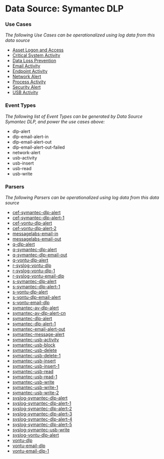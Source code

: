 Data Source: Symantec DLP
=========================

### Use Cases

_The following Use Cases can be operationalized using log data from this data source_

* [Asset Logon and Access](usecase_asset_logon_and_access.md)
* [Critical System Activity](usecase_critical_system_activity.md)
* [Data Loss Prevention](usecase_data_loss_prevention.md)
* [Email Activity](usecase_email_activity.md)
* [Endpoint Activity](usecase_endpoint_activity.md)
* [Network Alert](usecase_network_alert.md)
* [Process Activity](usecase_process_activity.md)
* [Security Alert](usecase_security_alert.md)
* [USB Activity](usecase_usb_activity.md)


### Event Types

_The following list of Event Types can be generated by Data Source Symantec DLP, and power the use cases above:_

- dlp-alert
- dlp-email-alert-in
- dlp-email-alert-out
- dlp-email-alert-out-failed
- network-alert
- usb-activity
- usb-insert
- usb-read
- usb-write


### Parsers

_The following Parsers can be operationalized using log data from this data source_

* [cef-symantec-dlp-alert](parserContent_cef-symantec-dlp-alert.md)
* [cef-symantec-dlp-alert-1](parserContent_cef-symantec-dlp-alert-1.md)
* [cef-vontu-dlp-alert](parserContent_cef-vontu-dlp-alert.md)
* [cef-vontu-dlp-alert-2](parserContent_cef-vontu-dlp-alert-2.md)
* [messagelabs-email-in](parserContent_messagelabs-email-in.md)
* [messagelabs-email-out](parserContent_messagelabs-email-out.md)
* [q-dlp-alert](parserContent_q-dlp-alert.md)
* [q-symantec-dlp-alert](parserContent_q-symantec-dlp-alert.md)
* [q-symantec-dlp-email-out](parserContent_q-symantec-dlp-email-out.md)
* [q-vontu-dlp-alert](parserContent_q-vontu-dlp-alert.md)
* [r-syslog-vontu-dlp](parserContent_r-syslog-vontu-dlp.md)
* [r-syslog-vontu-dlp-1](parserContent_r-syslog-vontu-dlp-1.md)
* [r-syslog-vontu-email-dlp](parserContent_r-syslog-vontu-email-dlp.md)
* [s-symantec-dlp-alert](parserContent_s-symantec-dlp-alert.md)
* [s-symantec-dlp-alert-1](parserContent_s-symantec-dlp-alert-1.md)
* [s-vontu-dlp-alert](parserContent_s-vontu-dlp-alert.md)
* [s-vontu-dlp-email-alert](parserContent_s-vontu-dlp-email-alert.md)
* [s-vontu-email-dlp](parserContent_s-vontu-email-dlp.md)
* [symantec-av-dlp-alert](parserContent_symantec-av-dlp-alert.md)
* [symantec-av-dlp-alert-cn](parserContent_symantec-av-dlp-alert-cn.md)
* [symantec-dlp-alert](parserContent_symantec-dlp-alert.md)
* [symantec-dlp-alert-1](parserContent_symantec-dlp-alert-1.md)
* [symantec-email-alert-out](parserContent_symantec-email-alert-out.md)
* [symantec-message-alert](parserContent_symantec-message-alert.md)
* [symantec-usb-activity](parserContent_symantec-usb-activity.md)
* [symantec-usb-block](parserContent_symantec-usb-block.md)
* [symantec-usb-delete](parserContent_symantec-usb-delete.md)
* [symantec-usb-delete-1](parserContent_symantec-usb-delete-1.md)
* [symantec-usb-insert](parserContent_symantec-usb-insert.md)
* [symantec-usb-insert-1](parserContent_symantec-usb-insert-1.md)
* [symantec-usb-read](parserContent_symantec-usb-read.md)
* [symantec-usb-read-1](parserContent_symantec-usb-read-1.md)
* [symantec-usb-write](parserContent_symantec-usb-write.md)
* [symantec-usb-write-1](parserContent_symantec-usb-write-1.md)
* [symantec-usb-write-2](parserContent_symantec-usb-write-2.md)
* [syslog-symantec-dlp-alert](parserContent_syslog-symantec-dlp-alert.md)
* [syslog-symantec-dlp-alert-1](parserContent_syslog-symantec-dlp-alert-1.md)
* [syslog-symantec-dlp-alert-2](parserContent_syslog-symantec-dlp-alert-2.md)
* [syslog-symantec-dlp-alert-3](parserContent_syslog-symantec-dlp-alert-3.md)
* [syslog-symantec-dlp-alert-4](parserContent_syslog-symantec-dlp-alert-4.md)
* [syslog-symantec-dlp-alert-5](parserContent_syslog-symantec-dlp-alert-5.md)
* [syslog-symantec-usb-write](parserContent_syslog-symantec-usb-write.md)
* [syslog-vontu-dlp-alert](parserContent_syslog-vontu-dlp-alert.md)
* [vontu-dlp](parserContent_vontu-dlp.md)
* [vontu-email-dlp](parserContent_vontu-email-dlp.md)
* [vontu-email-dlp-1](parserContent_vontu-email-dlp-1.md)

